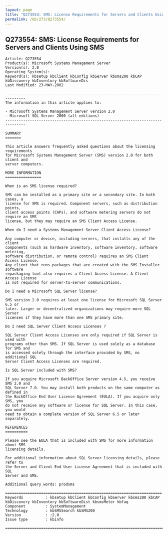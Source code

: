 ```yaml
---
layout: page
title: "Q273554: SMS: License Requirements for Servers and Clients Using SMS"
permalink: /kb/273/Q273554/
---
```


## Q273554: SMS: License Requirements for Servers and Clients Using SMS

	Article: Q273554
	Product(s): Microsoft Systems Management Server
	Version(s): 2.0
	Operating System(s): 
	Keyword(s): kbsetup kbClient kbConfig kbServer kbsms200 kbCAP kbDiscovery kbInventory kbSoftwareDis
	Last Modified: 23-MAY-2002
	
	-------------------------------------------------------------------------------
	The information in this article applies to:
	
	- Microsoft Systems Management Server version 2.0 
	- Microsoft SQL Server 2000 (all editions) 
	-------------------------------------------------------------------------------
	
	SUMMARY
	=======
	
	This article answers frequently asked questions about the licensing requirements
	for Microsoft Systems Management Server (SMS) version 2.0 for both client and
	server computers.
	
	MORE INFORMATION
	================
	
	When is an SMS license required?
	
	SMS can be installed as a primary site or a secondary site. In both cases, a
	license for SMS is required. Component servers, such as distribution points,
	client access points (CAPs), and software metering servers do not require an SMS
	license, but they may require an SMS Client Access License.
	
	When do I need a Systems Management Server Client Access License?
	
	Any computer or device, including servers, that installs any of the client
	components (such as hardware inventory, software inventory, software metering,
	software distribution, or remote control) requires an SMS Client Access License.
	Any client that runs packages that are created with the SMS Installer software
	repackaging tool also requires a Client Access License. A Client Access License
	is not required for server-to-server communications.
	
	Do I need a Microsoft SQL Server license?
	
	SMS version 2.0 requires at least one license for Microsoft SQL Server 6.5 or
	later. Larger or decentralized organizations may require more SQL Server
	licenses if they have more than one SMS primary site.
	
	Do I need SQL Server Client Access Licenses ?
	
	SQL Server Client Access Licenses are only required if SQL Server is used with
	programs other than SMS. If SQL Server is used solely as a database for SMS and
	is accessed solely through the interface provided by SMS, no additional SQL
	Server Client Access Licenses are required.
	
	Is SQL Server included with SMS?
	
	If you acquire Microsoft BackOffice Server version 4.5, you receive SMS 2.0 and
	SQL Server 7.0. You may install both products on the same computer as defined in
	the BackOffice End User License Agreement (EULA). If you acquire only SMS, you
	do not receive any software or license for SQL Server. In this case, you would
	need to obtain a complete version of SQL Server 6.5 or later separately.
	
	REFERENCES
	==========
	
	Please see the EULA that is included with SMS for more information about SMS
	licensing details.
	
	For additional information about SQL Server licensing details, please refer to
	the Server and Client End User License Agreement that is included with SQL
	Server and SMS.
	
	Additional query words: prodsms
	
	======================================================================
	Keywords          : kbsetup kbClient kbConfig kbServer kbsms200 kbCAP kbDiscovery kbInventory kbSoftwareDist kbsmsMeter kbfaq
	Component         : SystemManagement
	Technology        : kbSMSSearch kbSMS200
	Version           : :2.0
	Issue type        : kbinfo
	
	=============================================================================
	
